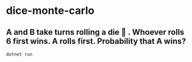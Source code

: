 # dice-monte-carlo

## A and B take turns rolling a die 🎲 . Whoever rolls 6 first wins. A rolls first. Probability that A wins?

```
dotnet run
```
